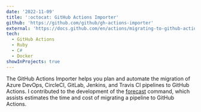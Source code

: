 ```yaml
---
date: '2022-11-09'
title: ':octocat: GitHub Actions Importer'
github: 'https://github.com/github/gh-actions-importer'
external: 'https://docs.github.com/en/actions/migrating-to-github-actions/automating-migration-with-github-actions-importer'
tech:
  - GitHub Actions
  - Ruby
  - C#
  - Docker
showInProjects: true
---
```


The GitHub Actions Importer helps you plan and automate the migration of Azure DevOps, CircleCI, GitLab, Jenkins, and Travis CI pipelines to GitHub Actions. I contributed to the development of the [forecast](https://docs.github.com/en/actions/migrating-to-github-actions/automating-migration-with-github-actions-importer#forecasting-usage) command, which assists estimates the time and cost of migrating a pipeline to GitHub Actions.
